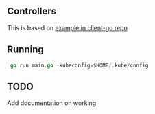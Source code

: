 ## Controllers

This is based on [example in client-go repo](https://github.com/kubernetes/client-go/tree/master/examples/workqueue)

## Running

```go
 go run main.go -kubeconfig=$HOME/.kube/config
```

## TODO

Add documentation on working

